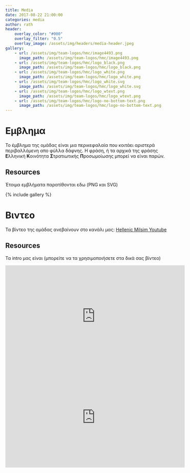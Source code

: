 ```yaml
---
title: Media
date: 2017-08-22 21:00:00
categories: media
author: rath
header:
    overlay_color: "#000"
    overlay_filter: "0.5"
    overlay_image: /assets/img/headers/media-header.jpeg
gallery:
    - url: /assets/img/team-logos/hmc/image4493.png
      image_path: /assets/img/team-logos/hmc/image4493.png
    - url: /assets/img/team-logos/hmc/logo_black.png
      image_path: /assets/img/team-logos/hmc/logo_black.png
    - url: /assets/img/team-logos/hmc/logo_white.png
      image_path: /assets/img/team-logos/hmc/logo_white.png
    - url: /assets/img/team-logos/hmc/logo_white.svg
      image_path: /assets/img/team-logos/hmc/logo_white.svg
    - url: /assets/img/team-logos/hmc/logo_wtext.png
      image_path: /assets/img/team-logos/hmc/logo_wtext.png
    - url: /assets/img/team-logos/hmc/logo-no-bottom-text.png
      image_path: /assets/img/team-logos/hmc/logo-no-bottom-text.png
---
```


# Εμβλημα

Το έμβλημα της ομάδας είναι μια περικεφαλαία που κοιτάει αριστερά περιβαλλόμενη απο φύλλα δάφνης.
Η φράση, ή τα αρχικά της φράσης **Ε**λληνική **Κ**οινότητα **Σ**τρατιωτικής **Π**ροσωμοίωσης μπορεί
να είναι παρών.


## Resources

Έτοιμα εμβλήματα παρατίθονται εδω (PNG και SVG)


{% include gallery %}


# Βιντεο

Τα βίντεο της ομάδας ανεβαίνουν στο κανάλι μας: [Hellenic Milsim Youtube](https://www.youtube.com/channel/UCK2vtGqZ3KoEB3SLyY_rOKQ)

## Resources

Τα intro μας είναι (μπορείτε να τα χρησιμοποιήσετε στα δικά σας βίντεο)

<iframe width="560" height="315" src="https://www.youtube.com/embed/z8c5RDlY8dI" frameborder="0" allowfullscreen></iframe>

<iframe width="560" height="315" src="https://www.youtube.com/embed/OsnYt6CRtpM" frameborder="0" allowfullscreen></iframe>